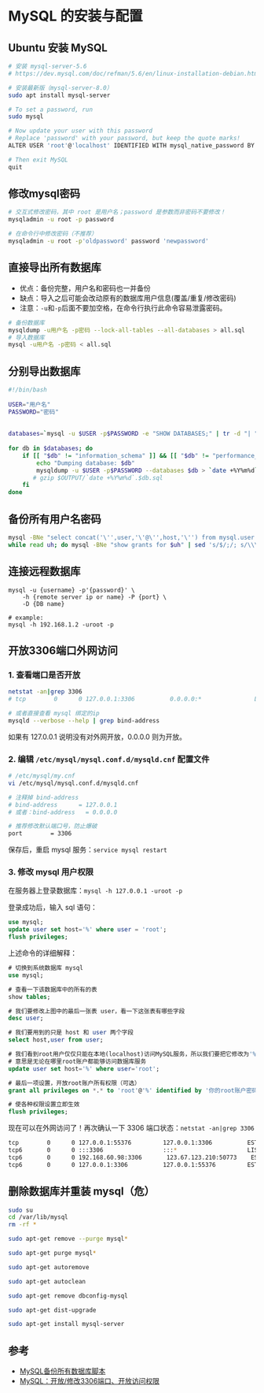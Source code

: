 # MySQL 的安装与配置

## Ubuntu 安装 MySQL

```sh
# 安装 mysql-server-5.6
# https://dev.mysql.com/doc/refman/5.6/en/linux-installation-debian.html

# 安装最新版（mysql-server-8.0）
sudo apt install mysql-server

# To set a password, run
sudo mysql

# Now update your user with this password
# Replace 'password' with your password, but keep the quote marks!
ALTER USER 'root'@'localhost' IDENTIFIED WITH mysql_native_password BY 'password';

# Then exit MySQL
quit
```

## 修改mysql密码

```sh
# 交互式修改密码，其中 root 是用户名；password 是参数而非密码不要修改！
mysqladmin -u root -p password

# 在命令行中修改密码（不推荐）
mysqladmin -u root -p'oldpassword' password 'newpassword'
```

## 直接导出所有数据库

- 优点：备份完整，用户名和密码也一并备份
- 缺点：导入之后可能会改动原有的数据库用户信息(覆盖/重复/修改密码)
- 注意：`-u`和`-p`后面不要加空格，在命令行执行此命令容易泄露密码。

```sh
# 备份数据库
mysqldump -u用户名 -p密码 --lock-all-tables --all-databases > all.sql
# 导入数据库
mysql -u用户名 -p密码 < all.sql
```

## 分别导出数据库

```sh
#!/bin/bash
 
USER="用户名"
PASSWORD="密码"
 
 
databases=`mysql -u $USER -p$PASSWORD -e "SHOW DATABASES;" | tr -d "| " | grep -v Database`
 
for db in $databases; do
    if [[ "$db" != "information_schema" ]] && [[ "$db" != "performance_schema" ]] && [[ "$db" != "mysql" ]] && [[ "$db" != _* ]] ; then
        echo "Dumping database: $db"
        mysqldump -u $USER -p$PASSWORD --databases $db > `date +%Y%m%d`.$db.sql
       # gzip $OUTPUT/`date +%Y%m%d`.$db.sql
    fi
done
```

## 备份所有用户名密码

```sh
mysql -BNe "select concat('\'',user,'\'@\'',host,'\'') from mysql.user where user != 'root'" | \
while read uh; do mysql -BNe "show grants for $uh" | sed 's/$/;/; s/\\\\/\\/g'; done > grants.sql
```

## 连接远程数据库

```
mysql -u {username} -p'{password}' \
    -h {remote server ip or name} -P {port} \
    -D {DB name}

# example:
mysql -h 192.168.1.2 -uroot -p
```


## 开放3306端口外网访问

### 1. 查看端口是否开放

```sh
netstat -an|grep 3306
# tcp        0      0 127.0.0.1:3306          0.0.0.0:*               LISTEN

# 或者直接查看 mysql 绑定的ip
mysqld --verbose --help | grep bind-address
```

如果有 127.0.0.1 说明没有对外网开放，0.0.0.0 则为开放。

### 2. 编辑 `/etc/mysql/mysql.conf.d/mysqld.cnf` 配置文件

```sh
# /etc/mysql/my.cnf
vi /etc/mysql/mysql.conf.d/mysqld.cnf

# 注释掉 bind-address
# bind-address		= 127.0.0.1
# 或者：bind-address	= 0.0.0.0

# 推荐修改默认端口号，防止爆破
port		= 3306
```

保存后，重启 mysql 服务：`service mysql restart`

### 3. 修改 mysql 用户权限

在服务器上登录数据库：`mysql -h 127.0.0.1 -uroot -p`

登录成功后，输入 sql 语句：

```sql
use mysql;
update user set host='%' where user = 'root';
flush privileges;
```

上述命令的详细解释：

```sql
# 切换到系统数据库 mysql
use mysql;

# 查看一下该数据库中的所有的表
show tables;

# 我们要修改上图中的最后一张表 user，看一下这张表有哪些字段
desc user;

# 我们要用到的只是 host 和 user 两个字段
select host,user from user;

# 我们看到root用户仅仅只能在本地(localhost)访问MySQL服务，所以我们要把它修改为'%'
# 意思是无论在哪里root账户都能够访问数据库服务
update user set host='%' where user='root';

# 最后一项设置，开放root账户所有权限（可选）
grant all privileges on *.* to 'root'@'%' identified by '你的root账户密码';

# 使各种权限设置立即生效
flush privileges;​
```

现在可以在外网访问了！再次确认一下 3306 端口状态：`netstat -an|grep 3306`

```sh
tcp        0      0 127.0.0.1:55376         127.0.0.1:3306          ESTABLISHED
tcp6       0      0 :::3306                 :::*                    LISTEN
tcp6       0      0 192.168.60.98:3306       123.67.123.210:50773    ESTABLISHED
tcp6       0      0 127.0.0.1:3306          127.0.0.1:55376         ESTABLISHED
```



## 删除数据库并重装 mysql（危）

```sh
sudo su
cd /var/lib/mysql
rm -rf *

sudo apt-get remove --purge mysql*

sudo apt-get purge mysql*

sudo apt-get autoremove

sudo apt-get autoclean

sudo apt-get remove dbconfig-mysql

sudo apt-get dist-upgrade

sudo apt-get install mysql-server
```





## 参考

- [MySQL备份所有数据库脚本](https://www.gubo.org/script-dump-all-mysql-databases/)
- [MySQL：开放/修改3306端口、开放访问权限](https://blog.csdn.net/freezingxu/article/details/77088506)
